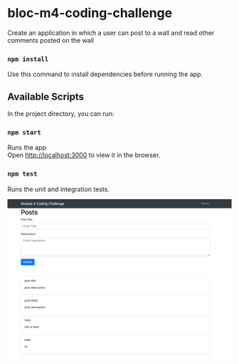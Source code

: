 # bloc-m4-coding-challenge
Create an application in which a user can post to a wall and read other comments posted on the wall

### `npm install`

Use this command to install dependencies before running the app.


## Available Scripts

In the project directory, you can run:

### `npm start`

Runs the app<br>
Open [http://localhost:3000](http://localhost:3000) to view it in the browser.



### `npm test`

Runs the unit and integration tests.<br>


![alt text](/src/assets/wall-post.png "Wall post example")